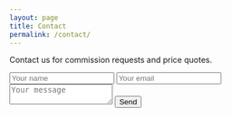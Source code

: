 ```yaml
---
layout: page
title: Contact
permalink: /contact/
---
```

Contact us for commission requests and price quotes.
<form id="contactform" method="POST">
    <input type="text" name="name" placeholder="Your name">
    <input type="email" name="_replyto" placeholder="Your email">
    <input type="hidden" name="_subject" value="Website contact" />
    <!-- This is where the widget will be. Don't forget the name attribute! -->
    <input type="hidden" role="uploadcare-uploader" name="my_file" />
    <textarea name="message" placeholder="Your message"></textarea>
    <input type="text" name="_gotcha" style="display:none" />
    <button class="btn flat-button" type="submit" name="action">
	    <i class="fa fa-paper-plane" aria-hidden="true"></i>
	    Send
	  </button>
    <input type="hidden" name="_next" value="/thanks" />
</form>
<script>
    var contactform =  document.getElementById('contactform');
    contactform.setAttribute('action', '//formspree.io/' + 'l3rittny.l' + '@' + 'gmail' + '.' + 'com');
</script>